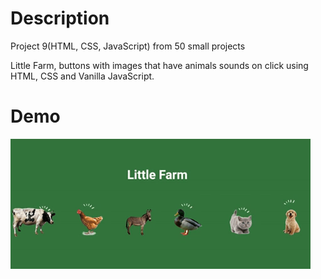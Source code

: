 # Description 

Project 9(HTML, CSS, JavaScript) from 50 small projects

Little Farm, buttons with images that have animals sounds on click using HTML, CSS and Vanilla JavaScript.

# Demo

![demo gif](./example.gif)
